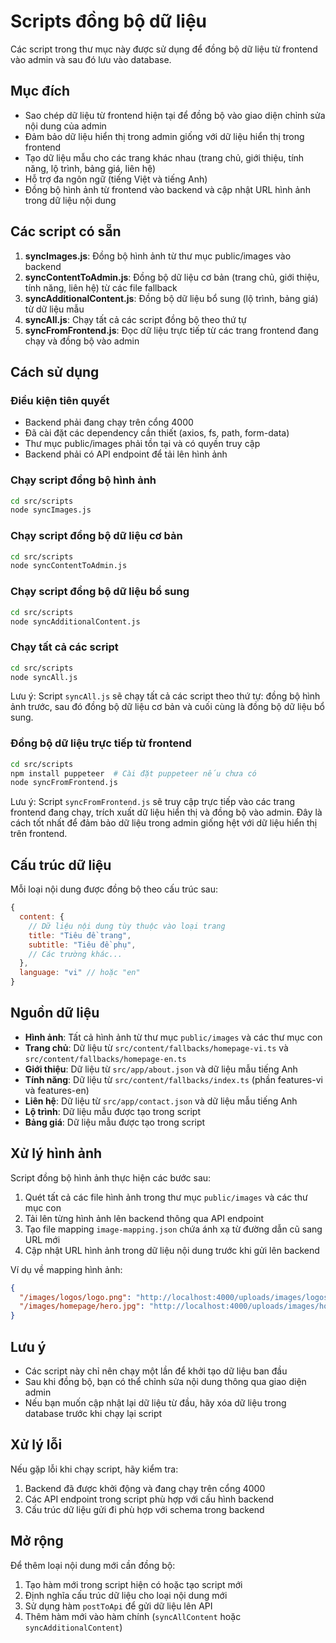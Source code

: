 # Scripts đồng bộ dữ liệu

Các script trong thư mục này được sử dụng để đồng bộ dữ liệu từ frontend vào admin và sau đó lưu vào database.

## Mục đích

- Sao chép dữ liệu từ frontend hiện tại để đồng bộ vào giao diện chỉnh sửa nội dung của admin
- Đảm bảo dữ liệu hiển thị trong admin giống với dữ liệu hiển thị trong frontend
- Tạo dữ liệu mẫu cho các trang khác nhau (trang chủ, giới thiệu, tính năng, lộ trình, bảng giá, liên hệ)
- Hỗ trợ đa ngôn ngữ (tiếng Việt và tiếng Anh)
- Đồng bộ hình ảnh từ frontend vào backend và cập nhật URL hình ảnh trong dữ liệu nội dung

## Các script có sẵn

1. **syncImages.js**: Đồng bộ hình ảnh từ thư mục public/images vào backend
2. **syncContentToAdmin.js**: Đồng bộ dữ liệu cơ bản (trang chủ, giới thiệu, tính năng, liên hệ) từ các file fallback
3. **syncAdditionalContent.js**: Đồng bộ dữ liệu bổ sung (lộ trình, bảng giá) từ dữ liệu mẫu
4. **syncAll.js**: Chạy tất cả các script đồng bộ theo thứ tự
5. **syncFromFrontend.js**: Đọc dữ liệu trực tiếp từ các trang frontend đang chạy và đồng bộ vào admin

## Cách sử dụng

### Điều kiện tiên quyết

- Backend phải đang chạy trên cổng 4000
- Đã cài đặt các dependency cần thiết (axios, fs, path, form-data)
- Thư mục public/images phải tồn tại và có quyền truy cập
- Backend phải có API endpoint để tải lên hình ảnh

### Chạy script đồng bộ hình ảnh

```bash
cd src/scripts
node syncImages.js
```

### Chạy script đồng bộ dữ liệu cơ bản

```bash
cd src/scripts
node syncContentToAdmin.js
```

### Chạy script đồng bộ dữ liệu bổ sung

```bash
cd src/scripts
node syncAdditionalContent.js
```

### Chạy tất cả các script

```bash
cd src/scripts
node syncAll.js
```

Lưu ý: Script `syncAll.js` sẽ chạy tất cả các script theo thứ tự: đồng bộ hình ảnh trước, sau đó đồng bộ dữ liệu cơ bản và cuối cùng là đồng bộ dữ liệu bổ sung.

### Đồng bộ dữ liệu trực tiếp từ frontend

```bash
cd src/scripts
npm install puppeteer  # Cài đặt puppeteer nếu chưa có
node syncFromFrontend.js
```

Lưu ý: Script `syncFromFrontend.js` sẽ truy cập trực tiếp vào các trang frontend đang chạy, trích xuất dữ liệu hiển thị và đồng bộ vào admin. Đây là cách tốt nhất để đảm bảo dữ liệu trong admin giống hệt với dữ liệu hiển thị trên frontend.

## Cấu trúc dữ liệu

Mỗi loại nội dung được đồng bộ theo cấu trúc sau:

```javascript
{
  content: {
    // Dữ liệu nội dung tùy thuộc vào loại trang
    title: "Tiêu đề trang",
    subtitle: "Tiêu đề phụ",
    // Các trường khác...
  },
  language: "vi" // hoặc "en"
}
```

## Nguồn dữ liệu

- **Hình ảnh**: Tất cả hình ảnh từ thư mục `public/images` và các thư mục con
- **Trang chủ**: Dữ liệu từ `src/content/fallbacks/homepage-vi.ts` và `src/content/fallbacks/homepage-en.ts`
- **Giới thiệu**: Dữ liệu từ `src/app/about.json` và dữ liệu mẫu tiếng Anh
- **Tính năng**: Dữ liệu từ `src/content/fallbacks/index.ts` (phần features-vi và features-en)
- **Liên hệ**: Dữ liệu từ `src/app/contact.json` và dữ liệu mẫu tiếng Anh
- **Lộ trình**: Dữ liệu mẫu được tạo trong script
- **Bảng giá**: Dữ liệu mẫu được tạo trong script

## Xử lý hình ảnh

Script đồng bộ hình ảnh thực hiện các bước sau:

1. Quét tất cả các file hình ảnh trong thư mục `public/images` và các thư mục con
2. Tải lên từng hình ảnh lên backend thông qua API endpoint
3. Tạo file mapping `image-mapping.json` chứa ánh xạ từ đường dẫn cũ sang URL mới
4. Cập nhật URL hình ảnh trong dữ liệu nội dung trước khi gửi lên backend

Ví dụ về mapping hình ảnh:

```json
{
  "/images/logos/logo.png": "http://localhost:4000/uploads/images/logos/logo.png",
  "/images/homepage/hero.jpg": "http://localhost:4000/uploads/images/homepage/hero.jpg"
}
```

## Lưu ý

- Các script này chỉ nên chạy một lần để khởi tạo dữ liệu ban đầu
- Sau khi đồng bộ, bạn có thể chỉnh sửa nội dung thông qua giao diện admin
- Nếu bạn muốn cập nhật lại dữ liệu từ đầu, hãy xóa dữ liệu trong database trước khi chạy lại script

## Xử lý lỗi

Nếu gặp lỗi khi chạy script, hãy kiểm tra:

1. Backend đã được khởi động và đang chạy trên cổng 4000
2. Các API endpoint trong script phù hợp với cấu hình backend
3. Cấu trúc dữ liệu gửi đi phù hợp với schema trong backend

## Mở rộng

Để thêm loại nội dung mới cần đồng bộ:

1. Tạo hàm mới trong script hiện có hoặc tạo script mới
2. Định nghĩa cấu trúc dữ liệu cho loại nội dung mới
3. Sử dụng hàm `postToApi` để gửi dữ liệu lên API
4. Thêm hàm mới vào hàm chính (`syncAllContent` hoặc `syncAdditionalContent`)
